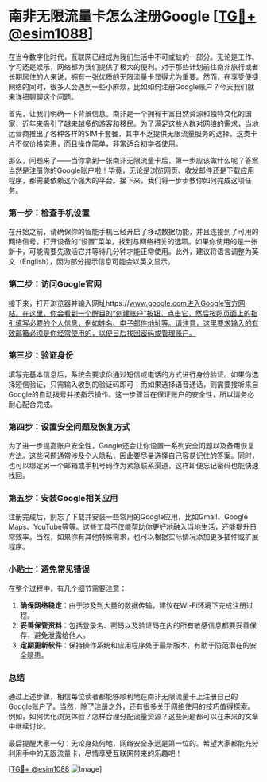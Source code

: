 # 南非无限流量卡怎么注册Google [[TG💪+ @esim1088](https://t.me/s/esim1088)]

在当今数字化时代，互联网已经成为我们生活中不可或缺的一部分。无论是工作、学习还是娱乐，网络都为我们提供了极大的便利。对于那些计划前往南非旅行或者长期居住的人来说，拥有一张优质的无限流量卡显得尤为重要。然而，在享受便捷网络的同时，很多人会遇到一些小麻烦，比如如何注册Google账户？今天我们就来详细聊聊这个问题。

首先，让我们明确一下背景信息。南非是一个拥有丰富自然资源和独特文化的国家，近年来吸引了越来越多的游客和移民。为了满足这些人群对网络的需求，当地运营商推出了各种各样的SIM卡套餐，其中不乏提供无限流量服务的选择。这类卡片不仅价格实惠，而且操作简单，非常适合初学者使用。

那么，问题来了——当你拿到一张南非无限流量卡后，第一步应该做什么呢？答案当然是注册你的Google账户啦！毕竟，无论是浏览网页、收发邮件还是下载应用程序，都需要依赖这个强大的平台。接下来，我们将一步步教你如何完成这项任务。

### 第一步：检查手机设置

在开始之前，请确保你的智能手机已经开启了移动数据功能，并且连接到了可用的网络信号。打开设备的“设置”菜单，找到与网络相关的选项。如果你使用的是一张新卡，可能需要先激活它并等待几分钟才能正常使用。此外，建议将语言调整为英文（English），因为部分提示信息可能会以英文显示。

### 第二步：访问Google官网

接下来，打开浏览器并输入网址https://www.google.com进入Google官方网站。在这里，你会看到一个醒目的“创建账户”按钮。点击它，然后按照页面上的指引填写必要的个人信息，例如姓名、电子邮件地址等。请注意，这里要求输入的有效邮箱必须是你经常使用的，以便日后找回密码或管理账户。

### 第三步：验证身份

填写完基本信息后，系统会要求你通过短信或电话的方式进行身份验证。如果你选择短信验证，只需输入收到的验证码即可；而如果选择语音通话，则需要接听来自Google的自动拨号并按指示操作。这一步骤旨在保证账户的安全性，所以请务必耐心配合完成。

### 第四步：设置安全问题及恢复方式

为了进一步提高账户安全性，Google还会让你设置一系列安全问题以及备用恢复方法。这些问题通常涉及个人隐私，因此要尽量选择自己容易记住的答案。同时，也可以绑定另一个邮箱或手机号码作为紧急联系渠道，这样即便忘记密码也能快速找回。

### 第五步：安装Google相关应用

注册完成后，别忘了下载并安装一些常用的Google应用，比如Gmail、Google Maps、YouTube等等。这些工具不仅能帮助你更好地融入当地生活，还能提升日常效率。当然，如果你有其他特殊需求，也可以根据实际情况添加更多插件或扩展程序。

### 小贴士：避免常见错误

在整个过程中，有几个细节需要注意：

1. **确保网络稳定**：由于涉及到大量的数据传输，建议在Wi-Fi环境下完成注册过程。
2. **妥善保管资料**：包括登录名、密码以及验证码在内的所有敏感信息都要妥善保存，避免泄露给他人。
3. **定期更新软件**：保持操作系统和应用程序处于最新版本，有助于防范潜在的安全隐患。

### 总结

通过上述步骤，相信每位读者都能够顺利地在南非无限流量卡上注册自己的Google账户了。当然，除了注册之外，还有很多关于网络使用的技巧值得探索。例如，如何优化浏览体验？怎样合理分配流量资源？这些问题都可以在未来的文章中继续讨论。

最后提醒大家一句：无论身处何地，网络安全永远是第一位的。希望大家都能充分利用手中的无限流量卡，尽情享受互联网带来的乐趣吧！

[[TG💪+ @esim1088](https://t.me/s/esim1088) ![Image](https://i.postimg.cc/4NQfJmqS/Snipaste-2025-05-13-00-14-12.png)]